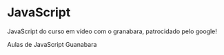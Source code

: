 # JavaScript

JavaScript do curso em vídeo com o granabara, patrocidado pelo google! 

 Aulas de JavaScript Guanabara
